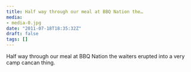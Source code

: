 ```yaml
---
title: Half way through our meal at BBQ Nation the…
media:
- media-0.jpg
date: "2011-07-18T18:35:32Z"
draft: false
tags: []
---
```

Half way through our meal at BBQ Nation the waiters erupted into a very camp cancan thing.
